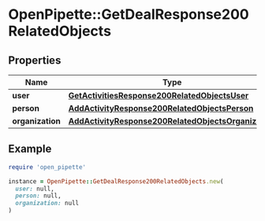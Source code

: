 # OpenPipette::GetDealResponse200RelatedObjects

## Properties

| Name | Type | Description | Notes |
| ---- | ---- | ----------- | ----- |
| **user** | [**GetActivitiesResponse200RelatedObjectsUser**](GetActivitiesResponse200RelatedObjectsUser.md) |  | [optional] |
| **person** | [**AddActivityResponse200RelatedObjectsPerson**](AddActivityResponse200RelatedObjectsPerson.md) |  | [optional] |
| **organization** | [**AddActivityResponse200RelatedObjectsOrganization**](AddActivityResponse200RelatedObjectsOrganization.md) |  | [optional] |

## Example

```ruby
require 'open_pipette'

instance = OpenPipette::GetDealResponse200RelatedObjects.new(
  user: null,
  person: null,
  organization: null
)
```

